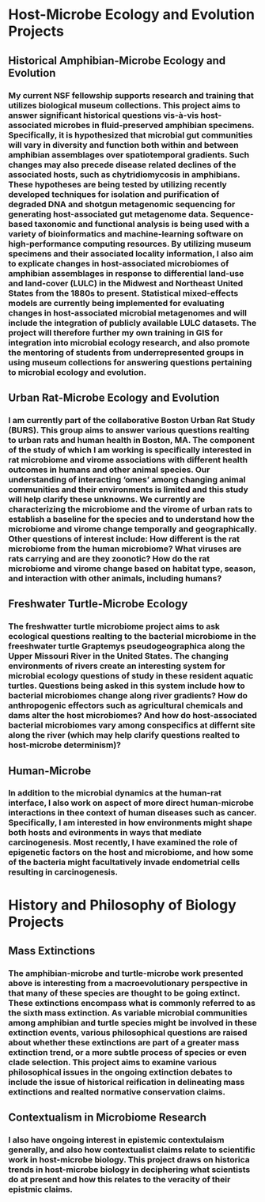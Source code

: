 # Host-Microbe Ecology and Evolution Projects

## Historical Amphibian-Microbe Ecology and Evolution

### My current NSF fellowship supports research and training that utilizes biological museum collections. This project aims to answer significant historical questions vis-à-vis host-associated microbes in fluid-preserved amphibian specimens. Specifically, it is hypothesized that microbial gut communities will vary in diversity and function both within and between amphibian assemblages over spatiotemporal gradients. Such changes may also precede disease related declines of the associated hosts, such as chytridiomycosis in amphibians. These hypotheses are being tested by utilizing recently developed techniques for isolation and purification of degraded DNA and shotgun metagenomic sequencing for generating host-associated gut metagenome data. Sequence-based taxonomic and functional analysis is being used with a variety of bioinformatics and machine-learning software on high-performance computing resources. By utilizing museum specimens and their associated locality information, I also aim to explicate changes in host-associated microbiomes of amphibian assemblages in response to differential land-use and land-cover (LULC) in the Midwest and Northeast United States from the 1880s to present. Statistical mixed-effects models are currently being implemented for evaluating changes in host-associated microbial metagenomes and will include the integration of publicly available LULC datasets. The project will therefore further my own training in GIS for integration into microbial ecology research, and also promote the mentoring of students from underrepresented groups in using museum collections for answering questions pertaining to microbial ecology and evolution.


## Urban Rat-Microbe Ecology and Evolution

### I am currently part of the collaborative Boston Urban Rat Study (BURS). This group aims to answer various questions realting to urban rats and human health in Boston, MA. The component of the study of which I am working is specifically interested in rat microbiome and virome associations with different health outcomes in humans and other animal species. Our understanding of interacting ‘omes’ among changing animal communities and their environments is limited and this study will help clarify these unknowns. We currently are characterizing the microbiome and the virome of urban rats to establish a baseline for the species and to understand how the microbiome and virome change temporally and geographically. Other questions of interest include: How different is the rat microbiome from the human microbiome? What viruses are rats carrying and are they zoonotic? How do the rat microbiome and virome change based on habitat type, season, and interaction with other animals, including humans?

## Freshwater Turtle-Microbe Ecology

### The freshwatter turtle microbiome project aims to ask ecological questions realting to the bacterial microbiome in the freeshwater turtle Graptemys pseudogeographica along the Upper Missouri River in the United States. The changing environments of rivers create an interesting system for microbial ecology questions of study in these resident aquatic turtles. Questions being asked in this system include how to bacterial microbiomes change along river gradients? How do anthropogenic effectors such as agricultural chemicals and dams alter the host microbiomes? And how do host-associated bacterial microbiomes vary among conspecifics at differnt site along the river (which may help clarify questions realted to host-microbe determinism)?

## Human-Microbe

### In addition to the microbial dynamics at the human-rat interface, I also work on aspect of more direct human-microbe interactions in thee context of human diseases such as cancer. Specifically, I am interested in how environments might shape both hosts and evironments in ways that mediate carcinogenesis. Most recently, I have examined the role of epigenetic factors on the host and microbiome, and how some of the bacteria might facultatively invade endometrial cells resulting in carcinogenesis. 

# History and Philosophy of Biology Projects

## Mass Extinctions

### The amphibian-microbe and turtle-microbe work presented above is interesting from a macroevolutionary perspective in that many of these species are thought to be going extinct. These extinctions encompass what is commonly referred to as the sixth mass extinction. As variable microbial communities among amphibian and turtle species might be involved in these extinction events, various philosophical questions are raised about whether these extinctions are part of a greater mass extinction trend, or a more subtle process of species or even clade selection. This project aims to examine various philosophical issues in the ongoing extinction debates to include the issue of historical reification in delineating mass extinctions and realted normative conservation claims.

## Contextualism in Microbiome Research

### I also have ongoing interest in epistemic contextulaism generally, and also how contextualist claims relate to scientific work in host-microbe biology. This project draws on historica trends in host-microbe biology in deciphering what scientists do at present and how this relates to the veracity of their epistmic claims. 
